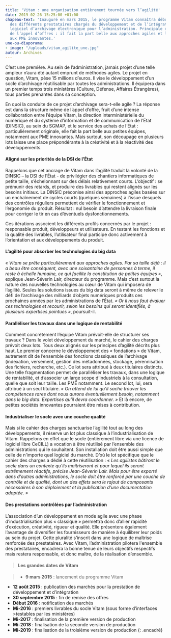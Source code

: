 ```yaml
---
title: 'Vitam : une organisation entièrement tournée vers l’agilité'
date: 2019-02-26 15:25:00 +01:00
chapeau-text: 'Inauguré en mars 2015, le programme Vitam connaîtra début 2016 le nom
  des différents prestataires chargés du développement et de l’intégration du futur
  logiciel d’archivage électronique pour l’administration. Principale originalité
  de l’appel d’offres : il fait la part belle aux approches agiles et laisse la place
  aux PME innovantes.'
une-ou-diaporama:
- image: "/uploads/vitam_agilite_une.jpg"
auteur: Archives
---
```


C’est une première. Au sein de l’administration, jamais projet d’une telle ampleur n’aura été autant emprunt de méthodes agiles. Le projet en question, Vitam, pèse 15 millions d’euros. Il vise le développement d’un socle d’archivage réutilisable par toutes les administrations. Il équipera dans un premier temps trois ministères (Culture, Défense, Affaires Étrangères), tous parties prenantes dans sa conception.

En quoi la conduite de ce projet d’archivage sera-t-elle agile ? La réponse est dans la structure même de l’appel d’offre, fruit d’une intense collaboration entre l’équipe Vitam, la direction interministérielle du numérique et du système d’information et de communication de l’Etat (DINSIC), au sein du SGMAP, et le service des achats de l’État : particulièrement originale, elle fait la part belle aux petites équipes, notamment aux PME innovantes. Mais surtout, son découpage en plusieurs lots laisse une place prépondérante à la créativité et à la réactivité des développements.

#### Aligné sur les priorités de la DSI de l’État

Rappelons que cet ancrage de Vitam dans l’agilité traduit la volonté de la DINSIC – la DSI de l’État - de privilégier des chantiers informatiques de petite taille, s’échelonnant sur des délais relativement courts. L’objectif : 
se prémunir des retards, et produire des livrables qui restent alignés sur les besoins initiaux. La DINSIC préconise ainsi des approches agiles basées sur un enchaînement de cycles courts (quelques semaines) à l’issue desquels des contrôles réguliers permettent de vérifier le fonctionnement et l’ergonomie du produit. Résultat : nul besoin d’attendre la livraison finale pour corriger le tir en cas d’éventuels dysfonctionnements.

Ces itérations associent les différents profils concernés par le projet : responsable produit, développeurs et utilisateurs. En testant les fonctions et la qualité des livrables, l’utilisateur final participe donc activement à l’orientation et aux développements du produit.

#### L’agilité pour absorber les technologies du big data

*« Vitam se prête particulièrement aux approches agiles. Par sa taille déjà : il a beau être conséquent, avec une soixantaine de personnes à terme, il reste à échelle humaine, ce qui facilite la constitution de petites équipes »*, explique Jean-Séverin Lair, directeur du programme. Mais c’est surtout la nature des nouvelles technologies au cœur de Vitam qui imposera de l’agilité. Seules les solutions issues du big data seront à même de relever le défi de l’archivage des milliards d’objets numériques produits ces prochaines années par les administrations de l’État. *« Or il nous faut évaluer ces technologies et recourir, selon les besoins qui seront identifiés, à plusieurs expertises pointues »*, poursuit-il.

#### Paralléliser les travaux dans une logique de rentabilité

Comment concrètement l’équipe Vitam prévoit-elle de structurer ses travaux ? Dans le volet développement du marché, le cahier des charges prévoit deux lots. Tous deux alignés sur les principes d’agilité décrits plus haut. Le premier concerne le développement des « fondations » de Vitam, autrement dit de l’ensemble des fonctions classiques de l’archivage (indexation, versement, gestion des métadonnées, stockage, pérennisation des fichiers, recherche, etc.). Ce lot sera attribué à deux titulaires distincts. Une telle fragmentation permet de paralléliser les travaux, dans une logique de rentabilité, et d’associer un large scope d’industriels à la consultation, quelle que soit leur taille. Les PME notamment. Le second lot, lui, sera attribué à un seul titulaire. *« On attend de lui qu’il sache trouver les compétences rares dont nous aurons éventuellement besoin, notamment dans le big data. Expertises qu’il devra coordonner. »* Et là encore, de petites sociétés innovantes pourraient être mises à contribution.

#### Industrialiser le socle avec une couche qualité

Mais si le cahier des charges sanctuarise l’agilité tout au long des développements, il réserve un lot plus classique à l’industrialisation de Vitam. Rappelons en effet que le socle (entièrement libre via une licence de logiciel libre CeCILL) a vocation à être réutilisé par l’ensemble des administrations qui le souhaitent. Son installation doit être aussi simple que celle de n’importe quel logiciel du marché. D’où le lot spécifique que le cahier des charges a dédié à cette réutilisation : *« Les agilistes bâtiront le socle dans un contexte qu’ils maîtriseront et pour lequel ils seront extrêmement réactifs, précise Jean-Séverin Lair. Mais pour être exporté dans d’autres administrations, le socle doit être renforcé par une couche de contrôle et de qualité, dont un des effets sera le rajout de composants nécessaires à son déploiement et la publication d’une documentation adaptée. »*

#### Des prestations contrôlées par l’administration

L’association d’un développement en mode agile avec une phase d’industrialisation plus « classique » permettra donc d’allier rapidité d’exécution, créativité, rigueur et qualité. Elle présentera également l’avantage de diversifier les fournisseurs de manière à équilibrer leur poids au sein du projet. Cette pluralité s’inscrit dans une logique de maîtrise renforcée des prestataires. Avec Vitam, l’administration pilotera l'ensemble des prestataires, encadrera la bonne tenue de leurs objectifs respectifs mais restera responsable, et donc maître, de la réalisation d’ensemble.

>#### Les grandes dates de Vitam

>* **9 mars 2015** : lancement du programme Vitam
* **12 août 2015** : publication des marchés pour la prestation de développement et d’intégration
* **30 septembre 2015** : fin de remise des offres
* **Début 2016** : notification des marchés
* **Mi-2016** : premiers livrables du socle Vitam (sous forme d’interfaces >testables par les ministères)
* **Mi-2017** : finalisation de la première version de production
* **Mi-2018** : finalisation de la seconde version de production
* **Mi-2019** : finalisation de la troisième version de production
{: .encadré}

 


